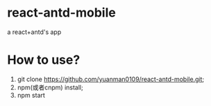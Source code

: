 # react-antd-mobile
a react+antd's app
# How to use?
1. git clone https://github.com/yuanman0109/react-antd-mobile.git;
2. npm(或者cnpm) install;
3. npm start
